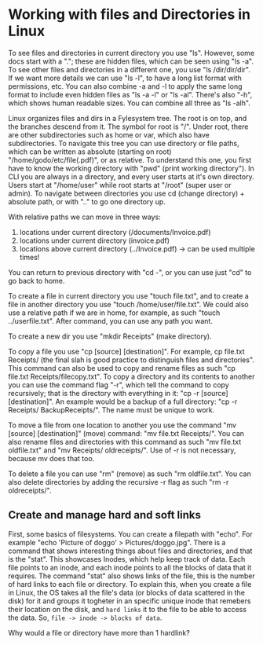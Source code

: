 # Working with files and Directories in Linux

To see files and directories in current directory you use "ls". However, some docs start with a "."; these are hidden files, which can be seen using "ls -a". To see other files and directories in a different one, you use "ls /dir/dir/dir". If we want more details we can use "ls -l", to have a long list format with permissions, etc. You can also combine -a and -l to apply the same long format to include even hidden files as "ls -a -l" or "ls -al". There's also "-h", which shows human readable sizes. You can combine all three as "ls -alh".

Linux organizes files and dirs in a Fylesystem tree. The root is on top, and the branches descend from it. The symbol for root is "/". Under root, there are other subdirectories such as home or var, which also have subdirectories. To navigate this tree you can use directory or file paths, which can be written as absolute (starting on root) "/home/godo/etc/file(.pdf)", or as relative. To understand this one, you first have to know the working directory with "pwd" (print working directory"). In CLI you are always in a directory, and every user starts at it's own directory. Users start at "/home/user" while root starts at "/root" (super user or admin). To navigate between directories you use cd (change directory) + absolute path, or with ".." to go one directory up. 

With relative paths we can move in three ways:
1. locations under current directory (/documents/Invoice.pdf)
2. locations under current directory (invoice.pdf)
3. locations above current directory (../Invoice.pdf) -> can be used multiple times!

You can return to previous directory with "cd -", or you can use just "cd" to go back to home. 

To create a file in current directory you use "touch file.txt", and to create a file in another directory you use "touch /home/user/file.txt". We could also use a relative path if we are in home, for example, as such "touch ../userfile.txt". After command, you can use any path you want.

To create a new dir you use "mkdir Receipts" (make directory).

To copy a file you use "cp [source] [destination]". For example, cp file.txt Receipts/ (the final slah is good practice to distinguish files and directories". This command can also be used to copy and rename files as such "cp file.txt Receipts/filecopy.txt". To copy a directory and its contents to another you can use the command flag "-r", which tell the command to copy recursively; that is the directory with everything in it: "cp -r [source] [destination]". An example would be a backup of a full directory: "cp -r Receipts/ BackupReceipts/". The name must be unique to work.

To move a file from one location to another you use the command "mv [source] [destination]" (move) command: "mv file.txt Receipts/". You can also rename files and directories with this command as such "mv file.txt oldfile.txt" and "mv Receipts/ oldreceipts/". Use of -r is not necessary, because mv does that too. 

To delete a file you can use "rm" (remove) as such "rm oldfile.txt". You can also delete directories by adding the recursive -r flag as such "rm -r oldreceipts/".

## Create and manage hard and soft links

First, some basics of filesystems. You can create a filepath with "echo". For example "echo 'Picture of doggo' > Pictures/doggo.jpg". There is a command that shows interesting things about files and directories, and that is the "stat". This showcases Inodes, which help keep track of data. Each file points to an inode, and each inode points to all the blocks of data that it requires. The command "stat" also shows links of the file, this is the number of hard links to each file or directory. To explain this, when you create a file in Linux, the OS takes all the file's data (or blocks of data scattered in the disk) for it and groups it togheter in an specific unique inode that remebers their location on the disk, and `hard links` it to the file to be able to access the data. So, `file -> inode -> blocks of data`. 

Why would a file or directory have more than 1 hardlink? 

